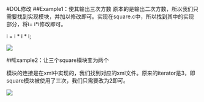 #DOL修改
##Example1：使其输出三次方数
原本的是输出二次方数，所以我们只需要找到实现模块，并加以修改即可。实现在square.c中，所以找到其中的实现部分，将i= i*i修改即可。

i = i * i * i;

![](http://oes14yokp.bkt.clouddn.com/dol_1.jpg)

##Example2：让三个square模块变为两个

模块的连接是在xml中实现的，我们找到对应的xml文件。原来的iterator是3，即square模块被使用了三次，我们只需要改为2即可。

![](http://oes14yokp.bkt.clouddn.com/dol_2.jpg)